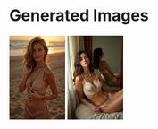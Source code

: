 # Generated Images



<img src="2025_06_20_01.webp" width="100"/> <img src="2025_06_20_02.webp" width="100"/>